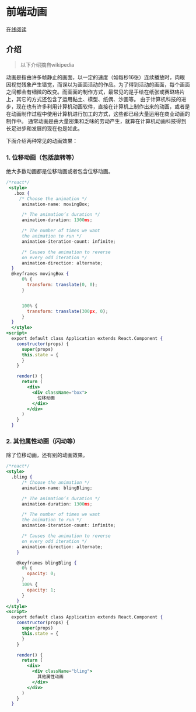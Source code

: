 # 前端动画
[在线阅读](http://lucifer.ren/animation/)

## 介绍
> 以下介绍摘自wikipedia

动画是指由许多帧静止的画面，以一定的速度（如每秒16张）连续播放时，肉眼因视觉残象产生错觉，而误以为画面活动的作品。为了得到活动的画面，每个画面之间都会有细微的改变。而画面的制作方式，最常见的是手绘在纸张或赛璐珞片上，其它的方式还包含了运用黏土、模型、纸偶、沙画等。
由于计算机科技的进步，现在也有许多利用计算机动画软件，直接在计算机上制作出来的动画，或者是在动画制作过程中使用计算机进行加工的方式，这些都已经大量运用在商业动画的制作中。
通常动画是由大量密集和乏味的劳动产生，就算在计算机动画科技得到长足进步和发展的现在也是如此。

下面介绍两种常见的动画效果：

### 1. 位移动画（包括旋转等）
绝大多数动画都是位移动画或者包含位移动画。

```jsx
/*react*/
 <style>
   .box {
     /* Choose the animation */
      animation-name: movingBox;

      /* The animation’s duration */
      animation-duration: 1300ms;

      /* The number of times we want
      the animation to run */
      animation-iteration-count: infinite;

      /* Causes the animation to reverse
      on every odd iteration */
      animation-direction: alternate;
  }
  @keyframes movingBox {
      0% {
        transform: translate(0, 0);
      }


      100% {
        transform: translate(300px, 0);
      }
  }
  </style>
<script>
  export default class Application extends React.Component {
    constructor(props) {
      super(props)
      this.state = {
      }
    }

    render() {
      return (
        <div>
          <div className="box">
            位移动画
          </div>
        </div>
      )
    }
  }
```

### 2. 其他属性动画（闪动等）
除了位移动画，还有别的动画效果。

```jsx
/*react*/
<style>
  .bling {
      /* Choose the animation */
      animation-name: blingBling;

      /* The animation’s duration */
      animation-duration: 1300ms;

      /* The number of times we want
      the animation to run */
      animation-iteration-count: infinite;

      /* Causes the animation to reverse
      on every odd iteration */
      animation-direction: alternate;
    }

    @keyframes blingBling {
      0% {
        opacity: 0;
      }
      100% {
        opacity: 1;
      }
    }
</style>
<script>
  export default class Application extends React.Component {
    constructor(props) {
      super(props)
      this.state = {
      }
    }

    render() {
      return (
        <div>
          <div className="bling">
            其他属性动画
          </div>
        </div>
      )
    }
  }
```
